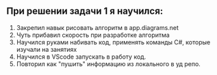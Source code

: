 ## При решении задачи 1 я научился:

1. Закрепил навык рисовать алгоритм в app.diagrams.net
2. Чуть прибавил скорость при разработке алгоритма
3. Научился руками набивать код, применять команды C#,
которые изучали на занятиях
4. Научился в VScode запускать в работу код.
5. Повторил как "пушить" информацию из локального в уд репо.
